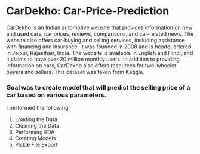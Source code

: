 # CarDekho: Car-Price-Prediction
CarDekho is an Indian automotive website that provides information on new and used cars, car prices, reviews, comparisons, and car-related news. The website also offers car-buying and selling services, including assistance with financing and insurance. It was founded in 2008 and is headquartered in Jaipur, Rajasthan, India. The website is available in English and Hindi, and it claims to have over 20 million monthly users. In addition to providing information on cars, CarDekho also offers resources for two-wheeler buyers and sellers. This dataset was taken from Kaggle.
### Goal was to create model that will predict the selling price of a car based on various parameters.
I performed the following:
1) Loading the Data
2) Cleaning the Data
3) Performing EDA
4) Creating Models
5) Pickle File Export
